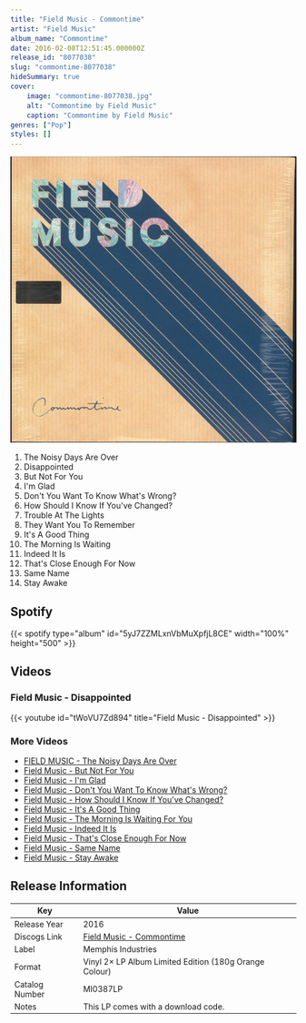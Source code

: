 ```yaml
---
title: "Field Music - Commontime"
artist: "Field Music"
album_name: "Commontime"
date: 2016-02-08T12:51:45.000000Z
release_id: "8077038"
slug: "commontime-8077038"
hideSummary: true
cover:
    image: "commontime-8077038.jpg"
    alt: "Commontime by Field Music"
    caption: "Commontime by Field Music"
genres: ["Pop"]
styles: []
---
```


![Commontime by Field Music](commontime-8077038.jpg)

<!-- section break -->

1. The Noisy Days Are Over
2. Disappointed
3. But Not For You
4. I'm Glad
5. Don't You Want To Know What's Wrong?
6. How Should I Know If You've Changed?
7. Trouble At The Lights
8. They Want You To Remember
9. It's A Good Thing
10. The Morning Is Waiting
11. Indeed It Is
12. That's Close Enough For Now
13. Same Name
14. Stay Awake

<!-- section break -->


## Spotify
{{< spotify type="album" id="5yJ7ZZMLxnVbMuXpfjL8CE" width="100%" height="500" >}}



## Videos
### Field Music - Disappointed
{{< youtube id="tWoVU7Zd894" title="Field Music - Disappointed" >}}<br>

### More Videos

- [FIELD MUSIC - The Noisy Days Are Over](https://www.youtube.com/watch?v=7FGPDau_QwA)
- [Field Music - But Not For You](https://www.youtube.com/watch?v=uLDrmfwm0yU)
- [Field Music - I'm Glad](https://www.youtube.com/watch?v=riJ733XwlFg)
- [Field Music - Don't You Want To Know What's Wrong?](https://www.youtube.com/watch?v=lBMglaki_rM)
- [Field Music - How Should I Know If You've Changed?](https://www.youtube.com/watch?v=ZOYTqCZdjvk)
- [Field Music - It's A Good Thing](https://www.youtube.com/watch?v=PMAnY1JnC14)
- [Field Music - The Morning Is Waiting For You](https://www.youtube.com/watch?v=IlV-U2GgWW0)
- [Field Music - Indeed It Is](https://www.youtube.com/watch?v=wan_CAgBddQ)
- [Field Music - That's Close Enough For Now](https://www.youtube.com/watch?v=oEGF7LjsM4Y)
- [Field Music - Same Name](https://www.youtube.com/watch?v=8YCLtsTJ5N8)
- [Field Music - Stay Awake](https://www.youtube.com/watch?v=j5LfWbN8ZdA)


## Release Information
|  Key           | Value                                                |
| ---------------| ---------------------------------------------------- |
| Release Year   | 2016                                   |
| Discogs Link   | [Field Music - Commontime](https://www.discogs.com/release/8077038-Field-Music-Commontime) |
| Label          | Memphis Industries |
| Format         | Vinyl 2× LP Album Limited Edition (180g Orange Colour) |
| Catalog Number | MI0387LP |
| Notes | This LP comes with a download code. |